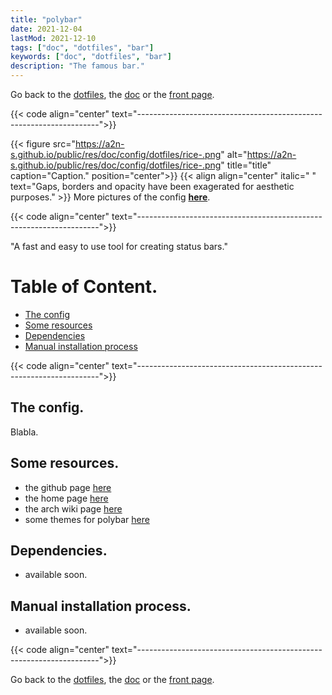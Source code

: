 ```yaml
---
title: "polybar"
date: 2021-12-04
lastMod: 2021-12-10
tags: ["doc", "dotfiles", "bar"]
keywords: ["doc", "dotfiles", "bar"]
description: "The famous bar."
---
```

Go back to the [dotfiles](/public/doc/config/dotfiles), the [doc](/public/doc/config) or the [front page](/public).  

{{< code align="center"
         text="--------------------------------------------------------------------">}}

{{< figure src="https://a2n-s.github.io/public/res/doc/config/dotfiles/rice-.png" 
           alt="https://a2n-s.github.io/public/res/doc/config/dotfiles/rice-.png"
           title="title" caption="Caption." position="center">}}
{{< align align="center" 
           italic=" "
           text="Gaps, borders and opacity have been exagerated for aesthetic purposes." >}}
More pictures of the config [**here**](https://github.com/a2n-s/dotfiles#4-gallery-toc).

{{< code align="center"
         text="--------------------------------------------------------------------">}}

"A fast and easy to use tool for creating status bars."

# Table of Content.
- [The config](#the-config)
- [Some resources](#some-resources)
- [Dependencies](#dependencies)
- [Manual installation process](#manual-installation-process)

{{< code align="center"
         text="--------------------------------------------------------------------">}}

## The config.
Blabla.

## Some resources.
- the github page [here](https://github.com/polybar/polybar)
- the home page [here](https://polybar.github.io/)
- the arch wiki page [here](https://wiki.archlinux.org/title/Polybar)
- some themes for polybar [here](https://github.com/adi1090x/polybar-themes)

## Dependencies.
- available soon.

## Manual installation process.
- available soon.

{{< code align="center"
         text="--------------------------------------------------------------------">}}

Go back to the [dotfiles](/public/doc/config/dotfiles), the [doc](/public/doc/config) or the [front page](/public).  

[`spectrWM-baraction.sh`]: https://github.com/a2n-s/dotfiles/blob/main/scripts/spectrWM-baraction.sh
